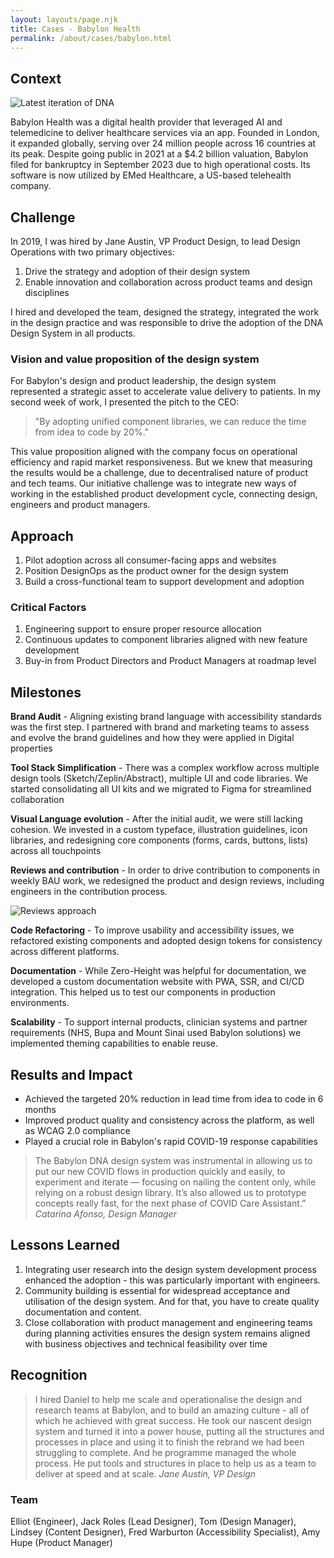 ```yaml
---
layout: layouts/page.njk
title: Cases - Babylon Health
permalink: /about/cases/babylon.html
---
```


## Context
![Latest iteration of DNA](/images/dna-babylon.png "A Latest iteration of DNA")

Babylon Health was a digital health provider that leveraged AI and telemedicine to deliver healthcare services via an app. Founded in London, it expanded globally, serving over 24 million people across 16 countries at its peak. Despite going public in 2021 at a $4.2 billion valuation, Babylon filed for bankruptcy in September 2023 due to high operational costs. Its software is now utilized by EMed Healthcare, a US-based telehealth company.

## Challenge

In 2019, I was hired by Jane Austin, VP Product Design, to lead Design Operations with two primary objectives:

1. Drive the strategy and adoption of their design system
2. Enable innovation and collaboration across product teams and design disciplines

I hired and developed the team, designed the strategy, integrated the work in the design practice and was responsible to drive the adoption of the DNA Design System in all products. 


### Vision and value proposition of the design system

For Babylon's design and product leadership, the design system represented a strategic asset to accelerate value delivery to patients. In my second week of work, I presented the pitch to the CEO:

> "By adopting unified component libraries, we can reduce the time from idea to code by 20%."

This value proposition aligned with the company focus on operational efficiency and rapid market responsiveness. But we knew that measuring the results would be a challenge, due to decentralised nature of product and tech teams.
Our initiative challenge was to integrate new ways of working in the established product development cycle, connecting design, engineers and product managers. 


## Approach

1. Pilot adoption across all consumer-facing apps and websites
2. Position DesignOps as the product owner for the design system
3. Build a cross-functional team to support development and adoption

### Critical Factors

1. Engineering support to ensure proper resource allocation 
2. Continuous updates to component libraries aligned with new feature development
3. Buy-in from Product Directors and Product Managers at roadmap level

## Milestones 

**Brand Audit** - Aligning existing brand language with accessibility standards was the first step. I partnered with brand and marketing teams to assess and evolve the brand guidelines and how they were applied in Digital properties

**Tool Stack Simplification** - There was a complex workflow across multiple design tools (Sketch/Zeplin/Abstract), multiple UI and code libraries. We started consolidating all UI kits and we migrated to Figma for streamlined collaboration

**Visual Language evolution** - After the initial audit, we were still lacking cohesion. We invested in a custom typeface, illustration guidelines, icon libraries, and redesigning core components (forms, cards, buttons, lists) across all touchpoints 

**Reviews and contribution** - In order to drive contribution to components in weekly BAU work, we redesigned the product and design reviews, including engineers in the contribution process.

![Reviews approach](/images/dna-reviewa.png "Driving adoption through feedback loops")

**Code Refactoring** -  To improve usability and accessibility issues, we refactored existing components and adopted design tokens for consistency across different platforms. 

**Documentation** - While Zero-Height was helpful for documentation, we developed a custom documentation website with PWA, SSR, and CI/CD integration. This helped us to test our components in production environments.  

**Scalability** - To support internal products, clinician systems and partner requirements (NHS, Bupa and Mount Sinai used Babylon solutions) we implemented theming capabilities to enable reuse. 

## Results and Impact

- Achieved the targeted 20% reduction in lead time from idea to code in 6 months
- Improved product quality and consistency across the platform, as well as WCAG 2.0 compliance
- Played a crucial role in Babylon's rapid COVID-19 response capabilities 

> The Babylon DNA design system was instrumental in allowing us to put our new COVID flows in production quickly and easily, to experiment and iterate — focusing on nailing the content only, while relying on a robust design library. It’s also allowed us to prototype concepts really fast, for the next phase of COVID Care Assistant.”
   *Catarina Afonso, Design Manager* 

## Lessons Learned

1. Integrating user research into the design system development process enhanced the adoption  - this was particularly important with engineers.   
2. Community building is essential for widespread acceptance and utilisation of the design system. And for that, you have to create quality documentation and content. 
3. Close collaboration with product management and engineering teams during planning activities ensures the design system remains aligned with business objectives and technical feasibility over time 

## Recognition

> I hired Daniel to help me scale and operationalise the design and research teams at Babylon, and to build an amazing culture - all of which he achieved with great success.
  He took our nascent design system and turned it into a power house, putting all the structures and processes in place and using it to finish the rebrand we had been struggling to complete. And he programme managed the whole process. He put tools and structures in place to help us as a team to deliver at speed and at scale.
  *Jane Austin, VP Design*  


### Team 
Elliot (Engineer), Jack Roles (Lead Designer), Tom (Design Manager), Lindsey (Content Designer), Fred Warburton (Accessibility Specialist), Amy Hupe (Product Manager)


